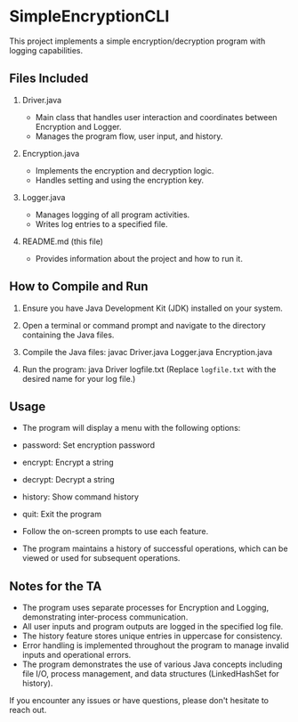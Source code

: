 # SimpleEncryptionCLI
This project implements a simple encryption/decryption program with logging capabilities.

## Files Included

1. Driver.java
   - Main class that handles user interaction and coordinates between Encryption and Logger.
   - Manages the program flow, user input, and history.

2. Encryption.java
   - Implements the encryption and decryption logic.
   - Handles setting and using the encryption key.

3. Logger.java
   - Manages logging of all program activities.
   - Writes log entries to a specified file.

4. README.md (this file)
   - Provides information about the project and how to run it.

## How to Compile and Run

1. Ensure you have Java Development Kit (JDK) installed on your system.

2. Open a terminal or command prompt and navigate to the directory containing the Java files.

3. Compile the Java files: javac Driver.java Logger.java Encryption.java

4. Run the program: java Driver logfile.txt (Replace `logfile.txt` with the desired name for your log file.)


## Usage

- The program will display a menu with the following options:
- password: Set encryption password
- encrypt: Encrypt a string
- decrypt: Decrypt a string
- history: Show command history
- quit: Exit the program

- Follow the on-screen prompts to use each feature.
- The program maintains a history of successful operations, which can be viewed or used for subsequent operations.

## Notes for the TA

- The program uses separate processes for Encryption and Logging, demonstrating inter-process communication.
- All user inputs and program outputs are logged in the specified log file.
- The history feature stores unique entries in uppercase for consistency.
- Error handling is implemented throughout the program to manage invalid inputs and operational errors.
- The program demonstrates the use of various Java concepts including file I/O, process management, and data structures (LinkedHashSet for history).

If you encounter any issues or have questions, please don't hesitate to reach out.
